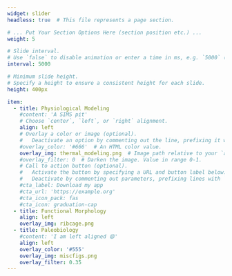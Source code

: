 ```yaml
---
widget: slider
headless: true  # This file represents a page section.

# ... Put Your Section Options Here (section position etc.) ...
weight: 5

# Slide interval.
# Use `false` to disable animation or enter a time in ms, e.g. `5000` (5s).
interval: 5000

# Minimum slide height.
# Specify a height to ensure a consistent height for each slide.
height: 400px

item:
  - title: Physiological Modeling
    #content: 'A SIMS pit'
    # Choose `center`, `left`, or `right` alignment.
    align: left
    # Overlay a color or image (optional).
    #   Deactivate an option by commenting out the line, prefixing it with `#`.
    #overlay_color: '#666'  # An HTML color value.
    overlay_img: thermal_modeling.png  # Image path relative to your `assets/media/` folder
    #overlay_filter: 0  # Darken the image. Value in range 0-1.
    # Call to action button (optional).
    #   Activate the button by specifying a URL and button label below.
    #   Deactivate by commenting out parameters, prefixing lines with `#`.
    #cta_label: Download my app
    #cta_url: 'https://example.org'
    #cta_icon_pack: fas
    #cta_icon: graduation-cap
  - title: Functional Morphology
    align: left
    overlay_img: ribcage.png
  - title: Paleobiology
    #content: 'I am left aligned 😄'
    align: left
    overlay_color: '#555'
    overlay_img: miscfigs.png
    overlay_filter: 0.35
---
```

